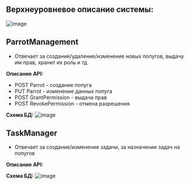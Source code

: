 Верхнеуровневое описание системы:
-
![image](https://github.com/sweettpickle/AwesomeTaskExchangeSystem/assets/44313432/e265b238-4baf-45f9-918c-257d438ca26a)


ParrotManagement
-
- Отвечает за создание/удаление/изменение новых попугов, выдачу им прав, хранит их роль и тд

**Описание API:**
- POST Parrot - создание попуга
- PUT Parrot - изменение данных попуга
- POST GrantPermission - выдача прав
- POST RevokePermission - отмена разрешения

**Схема БД:**
![image](https://github.com/sweettpickle/AwesomeTaskExchangeSystem/assets/44313432/12524f13-f009-4c08-899f-91d97cc246ff)


TaskManager
-
- Отвечает за создание/изменение задачи, за назначении задач на попугов

**Описание API:** 


**Схема БД:**
![image](https://github.com/sweettpickle/AwesomeTaskExchangeSystem/assets/44313432/b5e8e515-924f-43cd-889a-3d9e72eacdf7)

